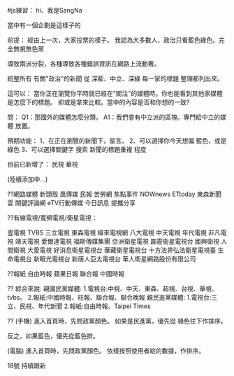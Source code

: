 #js練習：
hi、我是SangNa

當中有一個企劃是這樣子的

前提：
經由上一次，大家投票的樣子。
我認為大多數人，政治只看藍色綠色。完全無視無色黨

導致兩派分裂，各種導致各種錯誤資訊在網路上流動著。

統整所有 有關"政治"的新聞
從 深藍、中立、深綠 每一家的標題
整理都列出來。


這可以：
當你正在瀏覽你平時就已經在"關注"的媒體時。你也能看到其他家媒體 是怎麼下的標題。
抑或是拿來比較。當中的內容是否和你想的一致?


問：
Q1：那國外的媒體怎麼分類。
A1：我們會有中立派的區塊。專門給中立的媒體 放置。



預期功能：
1、在正在瀏覽的新聞下，留言。
2、可以選擇你今天想偏 藍色，或是綠色
3、可以選擇關鍵字 搜索 新聞的標題重複 程度


目前已新增了：
民視
華視


(陸續添加中...)



??網路媒體
新頭殼
風傳媒
民報
苦勞網
焦點事件
NOWnews
ETtoday 東森新聞雲
關鍵評論網
eTV行動傳媒
今日訊息
提攜分享

??有線電視/寬頻電視/衛星電視：

壹電視
TVBS
三立電視
東森電視
緯來電視網
八大電視
中天電視
年代電視
非凡電視
靖天電視
愛爾達電視
福斯傳媒集團
亞洲衛星電視
霹靂衛星電視台
國興衛視
人間衛視
大愛電視
好消息衛星電視台
華藏衛星電視台
十方法界弘法衛星電視臺
生命電視台
新眼光電視台
新唐人亞太電視台
華人衛星網路股份有限公司

??報紙
自由時報
蘋果日報
聯合報
中國時報


??
綜合來說:
親國民黨媒體:
1.電視台:中視、中天、東森、超視、台視、華視、tvbs。
2.報紙:中國時報、旺報、聯合報、聯合晚報
親民進黨媒體:
1.電視台:三立、民視、年代新聞
2.報紙:自由時報、Taipei Times


??
(手機)
進入首頁時，先問政黨顏色。
如果是民進黨。優先從 綠色往下作排序。

反之，如果藍色，優先從藍色排。

(電腦)
進入首頁時，先問政黨顏色。
依樣按照使用者給的數據，作排序。

18號 持續跟新
